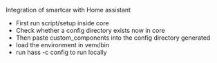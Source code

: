 Integration of smartcar with Home assistant

- First run script/setup inside core
- Check whether a config directory exists now in core
- Then paste custom_components into the config directory generated
- load the environment in venv/bin
- run hass -c config to run locally